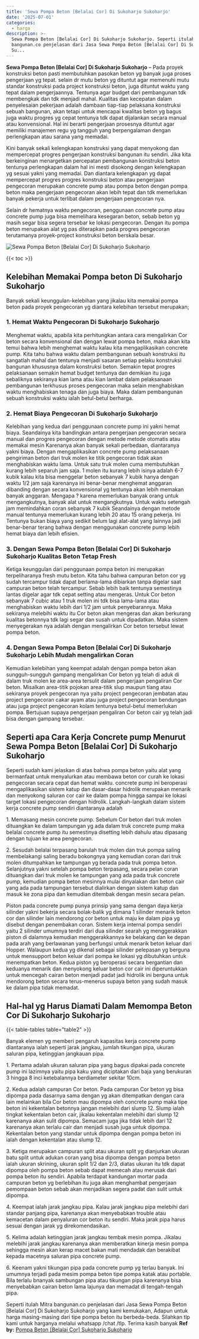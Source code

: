 ```yaml
---
title: 'Sewa Pompa Beton [Belalai Cor] Di Sukoharjo Sukoharjo'
date: '2025-07-01'
categories:
  - harga
description: >-
  Sewa Pompa Beton [Belalai Cor] Di Sukoharjo Sukoharjo. Seperti itulah Mitra
  bangunan.co penjelasan dari Jasa Sewa Pompa Beton [Belalai Cor] Di Sukoharjo
  Su...
---
```


**Sewa Pompa Beton \[Belalai Cor\] Di Sukoharjo Sukoharjo** – Pada proyek konstruksi beton pasti membutuhkan pasokan beton yg banyak juga proses pengerjaan yg tepat. selain dr mutu beton yg dituntut agar memenuhi mutu standar konstruksi pada project konstruksi beton, juga dituntut waktu yang tepat dalam pengerjaannya. Tentunya agar budget dari pembangunan tdk membengkak dan tdk menjadi mahal. Kualitas dan kecepatan dalam penyelesaian pekerjaan adalah dambaan tiap-tiap pelaksana konstruksi sebuah bangunan, akan tetapi untuk mencapai kwalitas beton yg bagus juga waktu progres yg cepat tentunya tdk dapat dijalankan secara manual atau konvensional. Hal ini berarti pengerjaan prosesnya dituntut agar memiliki manajemen regu yg tangguh yang berpengalaman dengan perlengkapan atau sarana yang memadai.

Kini banyak sekali kelengkapan konstruksi yang dapat menyokong dan mempercepat progres pengerjaan konstruksi bangunan itu sendiri. Jika kita berkeinginan menargetkan percepatan pembangunan konstruksi beton tentunya perlengkapan dalam hal ini mesti disokong dengan kelengkapan yg sesuai yakni yang memadai. Dan diantara kelengkapan yg dapat mempercepat progres progres konstruksi beton atau pengerjaan pengecoran merupakan concrete pump atau pompa beton dengan pompa beton maka pengerjaan pengecoran akan lebih tepat dan tdk memerlukan banyak pekerja untuk terlibat dalam pengerjaan pengecoran nya.

Selain dr hematnya waktu pengecoran, penggunaan concrete pump atau concrete pump juga bisa memelihara kesegaran beton, sebab beton yg masih segar bisa segera tersebar ke lokasi pengecoran. Dengan itu pompa beton merupakan alat yg pas diterapkan pada progres pengecoran terutamanya proyek-project konstruksi beton berskala besar.

![Sewa Pompa Beton [Belalai Cor] Di Sukoharjo Sukoharjo](/images/sewa-concrete-pump-14.png)

{{< toc >}}

## Kelebihan Memakai Pompa beton Di Sukoharjo Sukoharjo

Banyak sekali keunggulan-kelebihan yang jikalau kita memakai pompa beton pada proyek pengecoran yg diantara kelebihan tersebut merupakan;

### 1\. Hemat Waktu Pengecoran Di Sukoharjo Sukoharjo

Menghemat waktu, apabila kita perhitungkan antara cara mengalirkan Cor beton secara konvensional dan dengan lewat pompa beton, maka akan kita temui bahwa lebih menghemat waktu kalau kita mengaplikasikan concrete pump. Kita tahu bahwa waktu dalam pembangunan sebuah konstruksi itu sangatlah mahal dan tentunya menjadi sasaran setiap pelaku konstruksi bangunan khususnya dalam konstruksi beton. Semakin tepat progres pelaksanaan semakin hemat budget tentunya dan demikian itu juga sebaliknya sekiranya kian lama atau kian lambat dalam pelaksanaan pembangunan terkhusus proses pengecoran maka selain menghabiskan waktu menghabiskan tenaga dan juga biaya. Maka dalam pembangunan sebuah konstruksi waktu ialah betul-betul berharga.

### 2\. Hemat Biaya Pengecoran Di Sukoharjo Sukoharjo

Kelebihan yang kedua dari penggunaan concrete pump ini yakni hemat biaya. Seandainya kita bandingkan antara pengerjaan pengecoran secara manual dan progres pengecoran dengan metode metode otomatis atau memakai mesin Karenanya akan banyak sekali perbedaan, diantaranya yakni biaya. Dengan mengaplikasikan concrete pump pelaksanaan pengiriman beton dari truk molen ke titik pengecoran tidak akan menghabiskan waktu lama. Untuk satu truk molen cuma membutuhkan kurang lebih separuh jam saja. 1 molen itu kurang lebih isinya adalah 6-7 kubik kalau kita bisa menggelar beton sebanyak 7 kubik hanya dengan waktu 1/2 jam saja karenanya ini benar-benar menghemat anggaran dibanding dengan secara konvensional yg tentunya akan lebih memakan banyak anggaran. Mengapa ? karena memerlukan banyak orang untuk mengangkutnya, banyak alat untuk mengangkutnya. Untuk waktu setengah jam memindahkan coran sebanyak 7 kubik Seandainya dengan metode manual tentunya memerlukan kurang lebih 20 atau 15 orang pekerja. Ini Tentunya bukan biaya yang sedikit belum lagi alat-alat yang lainnya jadi benar-benar terang bahwa dengan menggunakan concrete pump lebih hemat biaya dan lebih efisien.

### 3\. Dengan Sewa Pompa Beton \[Belalai Cor\] Di Sukoharjo Sukoharjo Kualitas Beton Tetap Fresh

Ketiga keunggulan dari penggunaan pompa beton ini merupakan terpeliharanya fresh mutu beton. Kita tahu bahwa campuran beton cor yg sudah tercampur tidak dapat berlama-lama dibiarkan tanpa digelar saat campuran beton telah tercampur. Sebab lebih baik tentunya semestinya lantas digelar agar tdk cepat setting atau mengeras. Untuk Cor beton sebanyak 7 cubic atau 1 truk molen ini tdk bisa lama-lama atau menghabiskan waktu lebih dari 1/2 jam untuk penyebarannya. Maka sekiranya melebihi waktu itu Cor beton akan mengeras dan akan berkurang kualitas betonnya tdk lagi segar dan susah untuk dipadatkan. Maka sistem menyegerakan nya adalah dengan mengalirkan Cor beton tersebut lewat pompa beton.

### 4\. Dengan Sewa Pompa Beton \[Belalai Cor\] Di Sukoharjo Sukoharjo Lebih Mudah mengalirkan Coran

Kemudian kelebihan yang keempat adalah dengan pompa beton akan sungguh-sungguh gampang mengalirkan Cor beton yg telah di aduk di dalam truk molen ke area-area tersulit dalam pengerjaan pengaliran Cor beton. Misalkan area-titik pojokan area-titik slup maupun tiang atau sekiranya proyek pengecoran nya yaitu project pengecoran jembatan atau project pengecoran cakar ayam atau juga project pengecoran bendungan atau juga project pengecoran kolam tentunya betul-betul memerlukan pompa. Bertujuan supaya pengerjaan pengaliran Cor beton cair yg telah jadi bisa dengan gampang tersebar.

## Seperti apa Cara Kerja Concrete pump Menurut Sewa Pompa Beton \[Belalai Cor\] Di Sukoharjo Sukoharjo

Seperti sudah kami jelaskan di atas bahwa pompa beton yaitu alat yang bermanfaat untuk menyalurkan atau membawa beton cor curah ke lokasi pengecoran secara cepat dan hemat waktu. concrete pump ini beroperasi mengaplikasikan sistem katup dan dasar-dasar hidrolik merupakan menarik dan menyokong saluran cor cair ke dalam pompa hingga sampai ke lokasi target lokasi pengecoran dengan hidrolik. Langkah-langkah dalam sistem kerja concrete pump sendiri diantaranya adalah

1\. Memasang mesin concrete pump. Sebelum Cor beton dari truk molen dituangkan ke dalam tampungan yg ada dalam truk concrete pump maka belalai concrete pump itu semestinya disetting lebih dahulu atau dipasang dengan tujuan ke area pengecoran.

2\. Sesudah belalai terpasang barulah truk molen dan truk pompa saling membelakangi saling beradu bokongnya yang kemudian coran dari truk molen ditumpahkan ke tampungan yg berada pada truk pompa beton. Selanjutnya yakni setelah pompa beton terpasang, secara pelan coran dituangkan dari truk molen ke tampungan yang ada pada truk concrete pump, kemudian pompa beton mesinnya mulai dinyalakan dan beton cair yang ada pada tampungan tersebut dialirkan dengan sistem katup dan masuk ke zona pipa dan kemudian ditembak dengan mesin secara pelan.

Piston pada concrete pump punya prinsip yang sama dengan daya kerja silinder yakni bekerja secara bolak-balik yg dimana 1 silinder menarik beton cor dan silinder lain mendorong cor beton untuk maju ke dalam pipa yg disebut dengan penembakan coran. Sistem kerja internal pompa sendiri yaitu 2 silinder umumnya terdiri dari dua silinder searah yg menggerakkan piston di dalamnya kemudian menggerakkannya ke belakang dan ke depan pada arah yang berlawanan yang berfungsi untuk menarik beton keluar dari Hopper. Walaupun kedua yg dikenal sebagai silinder pelepasan yg berguna untuk mensupport beton keluar dari pompa ke lokasi yg dibutuhkan untuk menempatkan beton. Kedua piston yg beroperasi secara bergantian dan keduanya menarik dan menyokong keluar beton cor cair ini diperuntukkan untuk mencegah cairan beton menjadi padat jadi hidrolik ini berguna untuk mendorong beton secara terus-menerus supaya beton yang sudah masuk ke dalam pipa tidak memadat.

## Hal-hal yg Harus Diamati Dalam Memompa Beton Cor Di Sukoharjo Sukoharjo

{{< table-tables table="table2" >}}

Banyak elemen yg memberi pengaruh kapasitas kerja concrete pump diantaranya ialah seperti jarak jangkau, jumlah tikungan pipa, ukuran saluran pipa, ketinggian jangkauan pipa.

1\. Pertama adalah ukuran saluran pipa yang bagus dipakai pada concrete pump ini lazimnya yaitu pipa kaku yang diciptakan dari baja yang berukuran 3 hingga 8 inci ketebalannya berdiameter sekitar 10cm.

2\. Kedua adalah campuran Cor beton. Pada campuran Cor beton yg bisa dipompa pada dasarnya sama dengan yg akan ditempatkan dengan cara lain melainkan bila Cor beton mau dipompa oleh concrete pump maka tipe beton ini kekentalan betonnya jangan melebihi dari slump 12. Slump ialah tingkat kekentalan beton cair, jikalau kekentalan melebihi dari slump 12 karenanya akan sulit dipompa. Semacam juga jika tidak lebih dari 12 karenanya akan terlalu cair dan menjadi susah juga untuk dipompa. Kekentalan beton yang standar untuk dipompa dengan pompa beton ini ialah dengan kekentalan atau slump 12.

3\. Ketiga merupakan campuran split atau ukuran split yg dianjurkan ukuran batu split untuk adukan coran yang bisa dipompa dengan pompa beton ialah ukuran skrining, ukuran split 1/2 dan 2/3, diatas ukuran itu tdk dapat dipompa oleh pompa beton sebab dapat memecah atau merusak dari pompa beton itu sendiri. Apabila terdapat kandungan mortar pada campuran beton yg berlebihan itu juga akan menghambat pengerjaan pemompaan beton sebab akan menjadikan segera padat dan sulit untuk dipompa.

4\. Keempat ialah jarak jangkau pipa. Kalau jarak jangkau pipa melebihi dari standar panjang pipa, karenanya akan menyebabkan trouble atau kemacetan dalam penyaluran cor beton itu sendiri. Maka jarak pipa harus sesuai dengan jarak yg direkomendasikan.

5\. Kelima adalah ketinggian jarak jangkau tembak mesin pompa. Jikalau melebihi jarak jangkau karenanya akan memberatkan kinerja mesin pompa sehingga mesin akan kerap macet bakan mati mendadak dan berakibat kepada macetnya saluran pipa concrete pump.

6\. Keenam yakni tikungan pipa pada concrete pump yg terlau banyak. Ini umumnya terjadi pada mesim pompa beton tipe pompa katak atau portable. Bila terlalu bnanyak sambungan pipa atau tikungan pipa karenanya bisa menyebabkan cairan beton lama lajunya dan memadat di tengah-tengah pipa.

Seperti itulah Mitra bangunan.co penjelasan dari Jasa Sewa Pompa Beton \[Belalai Cor\] Di Sukoharjo Sukoharjo yang kami kemukakan, Adapun untuk harga masing-masing dari tipe pompa beton itu berbeda-beda. Silahkan tlp kami untuk harganya melalui whatsapp /chat /tlp. Terima kasih banyak
**Ref by:** [Pompa Beton [Belalai Cor] Sukoharjo Sukoharjo](https://id.wikipedia.org/wiki/Pompa)

